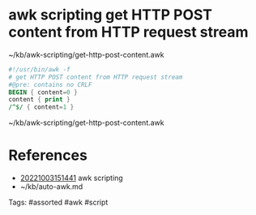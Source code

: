 # awk scripting get HTTP POST content from HTTP request stream
~/kb/awk-scripting/get-http-post-content.awk
```awk
#!/usr/bin/awk -f
# get HTTP POST content from HTTP request stream
#@pre: contains no CRLF
BEGIN { content=0 }
content { print }
/^$/ { content=1 }
```

~/kb/awk-scripting/get-http-post-content.awk
# References
- [20221003151441](/zet/20221003151441/README.md) awk scripting
- ~/kb/auto-awk.md

Tags:
    #assorted #awk #script
